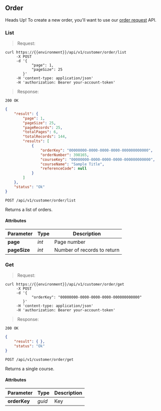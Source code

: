 ## Order

<aside class="notice">Heads Up!  To create a new order, you'll want to use our <a href="#">order request</a> API.</aside>

### List

> Request:

```shell
curl https://{{environment}}/api/v1/customer/order/list
     -X POST
     -d '{
            "page": 1,
            "pageSize": 25
        }'
     -H 'content-type: application/json'
     -H 'authorization: Bearer your-account-token'
```
> Response:

```
200 OK
```

```json
{
    "result": {
        "page": 1,
        "pageSize": 25,
        "pageRecords": 25,
        "totalPages": 6,
        "totalRecords": 144,
        "results": [
            {
                "orderKey": "00000000-0000-0000-0000-000000000000",
                "orderNumber": 398165,
                "courseKey": "00000000-0000-0000-0000-000000000000",
                "courseName": "Sample Title",
                "referenceCode": null
            }
        ]
    },
    "status": "Ok"
}
```
<api>`POST /api/v1/customer/order/list`</api>

Returns a list of orders.

#### Attributes
Parameter | Type | Description
--------- | ---- | -----------
**page** | *int* | Page number
**pageSize** | *int* | Number of records to return

### Get

> Request:

```shell
curl https://{{environment}}/api/v1/customer/order/get
     -X POST
     -d '{
            "orderKey": "00000000-0000-0000-0000-000000000000"
        }'
     -H 'content-type: application/json'
     -H 'authorization: Bearer your-account-token'
```
> Response:

```
200 OK
```

```json
{
    "result": { },
    "status": "Ok"
}
```
<api>`POST /api/v1/customer/order/get`</api>

Returns a single course.

#### Attributes
Parameter | Type | Description
--------- | ---- | -----------
**orderKey** | *guid* | Key

